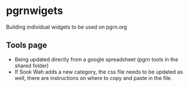 # pgrnwigets
Building individual widgets to be used on pgrn.org

## Tools page 
- Being updated directly from a google spreadsheet (pgrn tools in the shared folder)
- If Sook Wah adds a new category, the css file needs to be updated as well, there are instructions on where to copy and paste in the file. 
